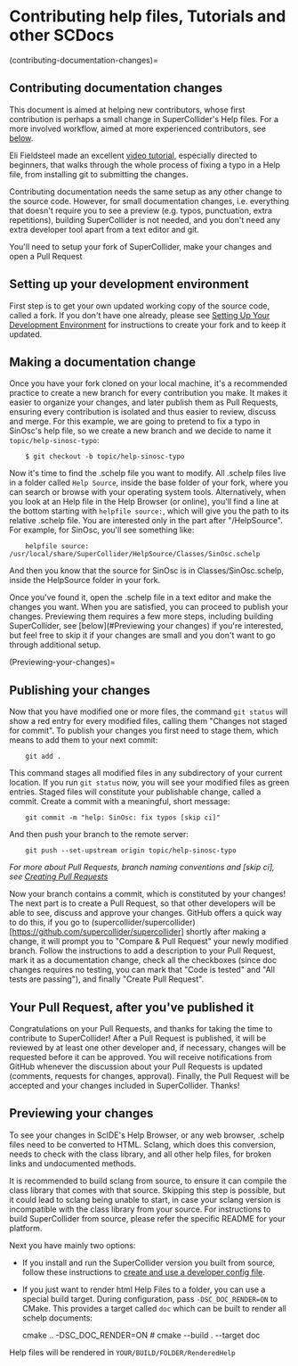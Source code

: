 # Contributing help files, Tutorials and other SCDocs

(contributing-documentation-changes)=
## Contributing documentation changes

This document is aimed at helping new contributors, whose first contribution is perhaps a small change in SuperCollider's Help files. For a more involved workflow, aimed at more experienced contributors, see [below](#Previewing-your-changes).

Eli Fieldsteel made an excellent [video tutorial](https://www.youtube.com/watch?v=CbIwWsGl-zc), especially directed to beginners, that walks through the whole process of fixing a typo in a Help file, from installing git to submitting the changes.

Contributing documentation needs the same setup as any other change to the source code. However, for small documentation changes, i.e. everything that doesn't require you to see a preview (e.g. typos, punctuation, extra repetitions), building SuperCollider is not needed, and you don't need any extra developer tool apart from a text editor and git.

You'll need to setup your fork of SuperCollider, make your changes and open a Pull Request

## Setting up your development environment

First step is to get your own updated working copy of the source code, called a fork. If you don't have one already, please see [Setting Up Your Development Environment](#development-environment-setup) for instructions to create your fork and to keep it updated.

## Making a documentation change

Once you have your fork cloned on your local machine, it's a recommended practice to create a new branch for every contribution you make. It makes it easier to organize your changes, and later publish them as Pull Requests, ensuring every contribution is isolated and thus easier to review, discuss and merge.
For this example, we are going to pretend to fix a typo in SinOsc's help file, so we create a new branch and we decide to name it `topic/help-sinosc-typo`:

```shell
    $ git checkout -b topic/help-sinosc-typo
```

Now it's time to find the .schelp file you want to modify. All .schelp files live in a folder called `Help Source`, inside the base folder of your fork, where you can search or browse with your operating system tools.
Alternatively, when you look at an Help file in the Help Browser (or online), you'll find a line at the bottom starting with `helpfile source:`, which will give you the path to its relative .schelp file. You are interested only in the part after "/HelpSource". For example, for SinOsc, you'll see something like:

```scdoc
    helpfile source: /usr/local/share/SuperCollider/HelpSource/Classes/SinOsc.schelp
```

And then you know that the source for SinOsc is in Classes/SinOsc.schelp, inside the HelpSource folder in your fork.

Once you've found it, open the .schelp file in a text editor and make the changes you want. When you are satisfied, you can proceed to publish your changes. Previewing them requires a few more steps, including building SuperCollider, see [below](#Previewing your changes) if you're interested, but feel free to skip it if your changes are small and you don't want to go through additional setup.

(Previewing-your-changes)=
## Publishing your changes

Now that you have modified one or more files, the command `git status` will show a red entry for every modified files, calling them "Changes not staged for commit". To publish your changes you first need to stage them, which means to add them to your next commit:

```shell
    git add .
```

This command stages all modified files in any subdirectory of your current location. If you run `git status` now, you will see your modified files as green entries. Staged files will constitute your publishable change, called a commit. Create a commit with a meaningful, short message:

```shell
    git commit -m "help: SinOsc: fix typos [skip ci]"
```

And then push your branch to the remote server:

```shell
    git push --set-upstream origin topic/help-sinosc-typo
```

_For more about Pull Requests, branch naming conventions and [skip ci], see [Creating Pull Requests](https://github.com/supercollider/supercollider/wiki/Creating-pull-requests)_

Now your branch contains a commit, which is constituted by your changes! The next part is to create a Pull Request, so that other developers will be able to see, discuss and approve your changes. GitHub offers a quick way to do this, if you go to (supercollider/supercollider)[https://github.com/supercollider/supercollider] shortly after making a change, it will prompt you to "Compare & Pull Request" your newly modified branch. Follow the instructions to add a description to your Pull Request, mark it as a documentation change, check all the checkboxes (since doc changes requires no testing, you can mark that "Code is tested" and "All tests are passing"), and finally "Create Pull Request".

## Your Pull Request, after you've published it

Congratulations on your Pull Requests, and thanks for taking the time to contribute to SuperCollider! After a Pull Request is published, it will be reviewed by at least one other developer and, if necessary, changes will be requested before it can be approved. You will receive notifications from GitHub whenever the discussion about your Pull Requests is updated (comments, requests for changes, approval).
Finally, the Pull Request will be accepted and your changes included in SuperCollider. Thanks!

## Previewing your changes

To see your changes in ScIDE's Help Browser, or any web browser, .schelp files need to be converted to HTML. Sclang, which does this conversion, needs to check with the class library, and all other help files, for broken links and undocumented methods.

It is recommended to build sclang from source, to ensure it can compile the class library that comes with that source. Skipping this step is possible, but it could lead to sclang being unable to start, in case your sclang version is incompatible with the class library from your source.
For instructions to build SuperCollider from source, please refer the specific README for your platform.

Next you have mainly two options:

- If you install and run the SuperCollider version you built from source, follow these instructions to [create and use a developer config file](https://github.com/supercollider/supercollider/wiki/Setting-up-your-development-environment#For-schelp-and-SuperCollider-contributions).
- If you just want to render html Help Files to a folder, you can use a special build target. During configuration, pass `-DSC_DOC_RENDER=ON` to CMake. This provides a target called `doc` which can be built to render all schelp documents:

    cmake .. -DSC_DOC_RENDER=ON # <other options>
    cmake --build . --target doc

Help files will be rendered in `YOUR/BUILD/FOLDER/RenderedHelp`
